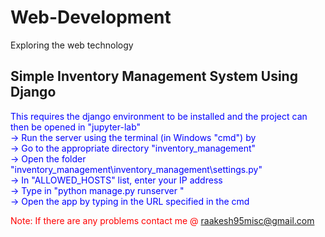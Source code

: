 # Web-Development
Exploring the web technology

## Simple Inventory Management System Using Django

<font color="blue">This requires the django environment to be installed and the project can then be opened in "jupyter-lab"<br>
-> Run the server using the terminal (in Windows "cmd") by <br>
<nbsp><nbsp>  -> Go to the appropriate directory "inventory_management" <br>
<nbsp><nbsp>  -> Open the folder "inventory_management\inventory_management\settings.py" <br>
<emsp>    -> In "ALLOWED_HOSTS" list, enter your <localhost> IP address <br>
<nbsp><nbsp>  -> Type in "python manage.py runserver <localhost>" <br>
-> Open the app by typing in the URL specified in the cmd</font> <br>
  
<font color = "red">Note: If there are any problems contact me @ raakesh95misc@gmail.com</font>
   
